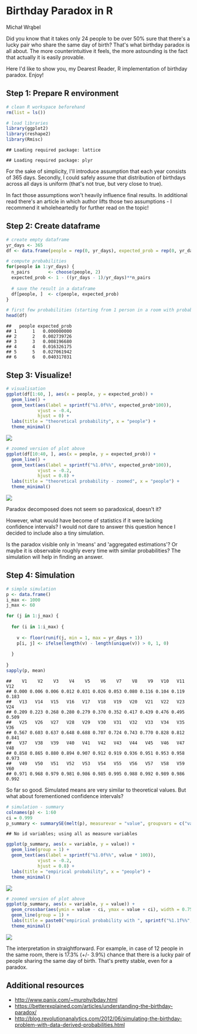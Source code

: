 Birthday Paradox in R
================
Michał Wrąbel

Did you know that it takes only 24 people to be over 50% sure that there's a lucky pair who share the same day of birth? That's what birthday paradox is all about. The more counterintuitive it feels, the more astounding is the fact that actually it is easily provable.

Here I'd like to show you, my Dearest Reader, R implementation of birthday paradox. Enjoy!

Step 1: Prepare R environment
-----------------------------

``` r
# clean R workspace beforehand
rm(list = ls())

# load libraries
library(ggplot2)
library(reshape2)
library(Rmisc)
```

    ## Loading required package: lattice

    ## Loading required package: plyr

For the sake of simplicity, I'll introduce assumption that each year consists of 365 days. Secondly, I could safely assume that distribution of birthdays across all days is uniform (that's not true, but very close to true).

In fact those assumptions won't heavily influence final results. In additional read there's an article in which author lifts those two assumptions - I recommend it wholeheartedly for further read on the topic!

Step 2: Create dataframe
------------------------

``` r
# create empty dataframe
yr_days <- 365
df <- data.frame(people = rep(0, yr_days), expected_prob = rep(0, yr_days))

# compute probabilities
for(people in 1:yr_days) {
  n_pairs       <- choose(people, 2)
  expected_prob <- 1 - ((yr_days - 1)/yr_days)**n_pairs
  
  # save the result in a dataframe
  df[people, ]  <- c(people, expected_prob)
}

# first few probabilities (starting from 1 person in a room with probability equal 0.00)
head(df)
```

    ##   people expected_prob
    ## 1      1   0.000000000
    ## 2      2   0.002739726
    ## 3      3   0.008196680
    ## 4      4   0.016326175
    ## 5      5   0.027061942
    ## 6      6   0.040317031

Step 3: Visualize!
------------------

``` r
# visualisation
ggplot(df[1:60, ], aes(x = people, y = expected_prob)) +
  geom_line() +
  geom_text(aes(label = sprintf("%1.0f%%", expected_prob*100)),
            vjust = -0.4,
            hjust = 0) +
  labs(title = "theoretical probability", x = "people") +
  theme_minimal()
```

![](birthday-paradox_files/figure-markdown_github-ascii_identifiers/unnamed-chunk-3-1.png)

``` r
# zoomed version of plot above
ggplot(df[10:40, ], aes(x = people, y = expected_prob)) +
  geom_line() +
  geom_text(aes(label = sprintf("%1.0f%%", expected_prob*100)),
            vjust = -0.2,
            hjust = 0.8) +
  labs(title = "theoretical probability - zoomed", x = "people") +
  theme_minimal()
```

![](birthday-paradox_files/figure-markdown_github-ascii_identifiers/unnamed-chunk-3-2.png)

Paradox decomposed does not seem so paradoxical, doesn't it?

However, what would have become of statistics if it were lacking confidence intervals? I would not dare to answer this question hence I decided to include also a tiny simulation.

Is the paradox visible only in 'means' and 'aggregated estimations'? Or maybe it is observable roughly every time with similar probabilities? The simulation will help in finding an answer.

Step 4: Simulation
------------------

``` r
# simple simulation
p <- data.frame()
i_max <- 1000
j_max <- 60

for (j in 1:j_max) {
  
  for (i in 1:i_max) {
    
    v <- floor(runif(j, min = 1, max = yr_days + 1))
    p[i, j] <- ifelse(length(v) - length(unique(v)) > 0, 1, 0)
    
  }
  
}
sapply(p, mean)
```

    ##    V1    V2    V3    V4    V5    V6    V7    V8    V9   V10   V11   V12 
    ## 0.000 0.006 0.006 0.012 0.031 0.026 0.053 0.080 0.116 0.104 0.119 0.183 
    ##   V13   V14   V15   V16   V17   V18   V19   V20   V21   V22   V23   V24 
    ## 0.209 0.223 0.268 0.280 0.279 0.370 0.352 0.417 0.439 0.476 0.495 0.509 
    ##   V25   V26   V27   V28   V29   V30   V31   V32   V33   V34   V35   V36 
    ## 0.567 0.603 0.637 0.648 0.688 0.707 0.724 0.743 0.770 0.828 0.812 0.841 
    ##   V37   V38   V39   V40   V41   V42   V43   V44   V45   V46   V47   V48 
    ## 0.858 0.865 0.880 0.894 0.907 0.912 0.919 0.936 0.951 0.953 0.958 0.973 
    ##   V49   V50   V51   V52   V53   V54   V55   V56   V57   V58   V59   V60 
    ## 0.971 0.968 0.979 0.981 0.986 0.985 0.995 0.988 0.992 0.989 0.986 0.992

So far so good. Simulated means are very similar to theoretical values. But what about forementioned confidence intervals?

``` r
# simulation - summary
colnames(p) <- 1:60
ci = 0.999
p_summary <- summarySE(melt(p), measurevar = "value", groupvars = c("variable"), conf.interval = ci)
```

    ## No id variables; using all as measure variables

``` r
ggplot(p_summary, aes(x = variable, y = value)) +
  geom_line(group = 1) +
  geom_text(aes(label = sprintf("%1.0f%%", value * 100)),
            vjust = -0.2,
            hjust = 0.8) +
  labs(title = "empirical probability", x = "people") +
  theme_minimal()
```

![](birthday-paradox_files/figure-markdown_github-ascii_identifiers/unnamed-chunk-5-1.png)

``` r
# zoomed version of plot above
ggplot(p_summary, aes(x = variable, y = value)) +
  geom_crossbar(aes(ymin = value - ci, ymax = value + ci), width = 0.75, fatten = 2.5) +
  geom_line(group = 1) +
  labs(title = paste0("empirical probability with ", sprintf("%1.1f%%", ci * 100), " confidence intervals"), x = "people") +
  theme_minimal()
```

![](birthday-paradox_files/figure-markdown_github-ascii_identifiers/unnamed-chunk-5-2.png)

The interpretation in straightforward. For example, in case of 12 people in the same room, there is 17.3% (+/- 3.9%) chance that there is a lucky pair of people sharing the same day of birth. That's pretty stable, even for a paradox.

Additional resources
--------------------

-   <http://www.panix.com/~murphy/bday.html>
-   <https://betterexplained.com/articles/understanding-the-birthday-paradox/>
-   <http://blog.revolutionanalytics.com/2012/06/simulating-the-birthday-problem-with-data-derived-probabilities.html>

